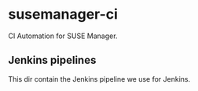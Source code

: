 # susemanager-ci

CI Automation for SUSE Manager.

## Jenkins pipelines 

This dir contain the Jenkins pipeline we use for Jenkins.
